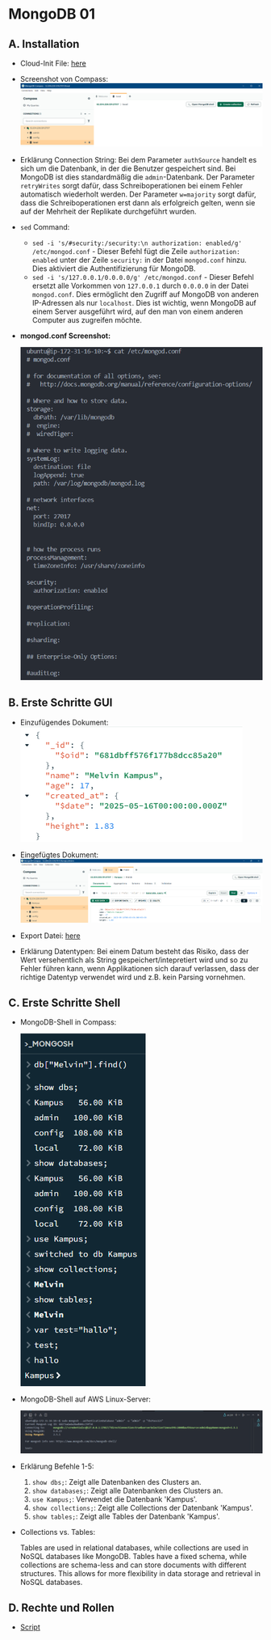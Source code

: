 # MongoDB 01

## A. Installation

- Cloud-Init File: [here](/m165-NoSQL/.aws/MongoDB/cloud-init.yml)

- Screenshot von Compass: ![Screenshot von MongoDB Compass](/m165-NoSQL/x-resources/m/01/compass.png)

- Erklärung Connection String: Bei dem Parameter `authSource` handelt es sich um die Datenbank, in der die Benutzer gespeichert sind. Bei MongoDB ist dies standardmäßig die `admin`-Datenbank. Der Parameter `retryWrites` sorgt dafür, dass Schreiboperationen bei einem Fehler automatisch wiederholt werden. Der Parameter `w=majority` sorgt dafür, dass die Schreiboperationen erst dann als erfolgreich gelten, wenn sie auf der Mehrheit der Replikate durchgeführt wurden.

- `sed` Command:
  - `sed -i 's/#security:/security:\n authorization: enabled/g' /etc/mongod.conf` - Dieser Befehl fügt die Zeile `authorization: enabled` unter der Zeile `security:` in der Datei `mongod.conf` hinzu. Dies aktiviert die Authentifizierung für MongoDB.
  - `sed -i 's/127.0.0.1/0.0.0.0/g' /etc/mongod.conf` - Dieser Befehl ersetzt alle Vorkommen von `127.0.0.1` durch `0.0.0.0` in der Datei `mongod.conf`. Dies ermöglicht den Zugriff auf MongoDB von anderen IP-Adressen als nur `localhost`. Dies ist wichtig, wenn MongoDB auf einem Server ausgeführt wird, auf den man von einem anderen Computer aus zugreifen möchte.

- **mongod.conf Screenshot:**

	![Screenshot von MongoDB Shell](/m165-NoSQL/x-resources/m/01/mongod-conf.png)

## B. Erste Schritte GUI

- Einzufügendes Dokument: ![JSON eines MongoDB Dokument](/m165-NoSQL/x-resources/m/01/json.png)

- Eingefügtes Dokument: ![Eingefügtes JSON Dokument in MongoDB Compass](/m165-NoSQL/x-resources/m/01/document.png)

- Export Datei: [here](./Kampus.Melvin.json)

- Erklärung Datentypen: Bei einem Datum besteht das Risiko, dass der Wert versehentlich als String gespeichert/intepretiert wird und so zu Fehler führen kann, wenn Applikationen sich darauf verlassen, dass der richtige Datentyp verwendet wird und z.B. kein Parsing vornehmen.

## C. Erste Schritte Shell

- MongoDB-Shell in Compass:

	![MongoDB-Shell in Compass](/m165-NoSQL/x-resources/m/01/mongosh.png)

- MongoDB-Shell auf AWS Linux-Server:

	![MongoDB-Shell auf AWS Linux-Server](/m165-NoSQL/x-resources/m/01/aws.png)

- Erklärung Befehle 1-5:
	1. `show dbs;`: Zeigt alle Datenbanken des Clusters an.
	2. `show databases;`: Zeigt alle Datenbanken des Clusters an.
	3. `use Kampus;`: Verwendet die Datenbank 'Kampus'.
	4. `show collections;`: Zeigt alle Collections der Datenbank 'Kampus'.
	5. `show tables;`: Zeigt alle Tables der Datenbank 'Kampus'.

- Collections vs. Tables:

	Tables are used in relational databases, while collections are used in NoSQL databases like MongoDB. Tables have a fixed schema, while collections are schema-less and can store documents with different structures. This allows for more flexibility in data storage and retrieval in NoSQL databases.

## D. Rechte und Rollen

- [Script](./create-users.sh)